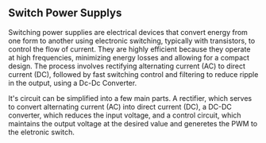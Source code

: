 ## Switch Power Supplys

Switching power supplies are electrical devices that convert energy from one form to another using electronic switching, typically with transistors, to control the flow of current. They are highly efficient because they operate at high frequencies, minimizing energy losses and allowing for a compact design. The process involves rectifying alternating current (AC) to direct current (DC), followed by fast switching control and filtering to reduce ripple in the output, using a Dc-Dc Converter.

It's circuit can be simplified into a few main parts. A rectifier, which serves to convert alternating current (AC) into direct current (DC), a DC-DC converter, which reduces the input voltage, and a control circuit, which maintains the output voltage at the desired value and generetes the PWM to the eletronic switch.